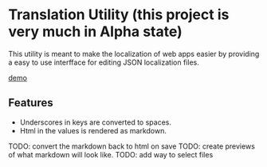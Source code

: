 # Translation Utility (this project is very much in Alpha state)

This utility is meant to make the localization of web apps easier by providing a easy to use interfface for editing JSON localization files.

[demo](http://fuzzyvagina.github.io/translation-utility)

## Features

* Underscores in keys are converted to spaces.
* Html in the values is rendered as markdown.

TODO: convert the markdown back to html on save
TODO: create previews of what markdown will look like.
TODO: add way to select files